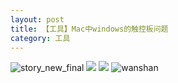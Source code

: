 ```yaml
---
layout: post
title: 【工具】Mac中windows的触控板问题
category: 工具
---
```

![story_new_final](http://rh8cub8wq.hd-bkt.clouddn.com/img/story_new_final_0322.png)
![](http://rfbyavrvr.hd-bkt.clouddn.com/img/tools-220517-2.jpg)
![](http://rfbyavrvr.hd-bkt.clouddn.com/img/tools-220517-1.jpg)
![wanshan](http://rh8cub8wq.hd-bkt.clouddn.com/img/wanshan.png)
  




